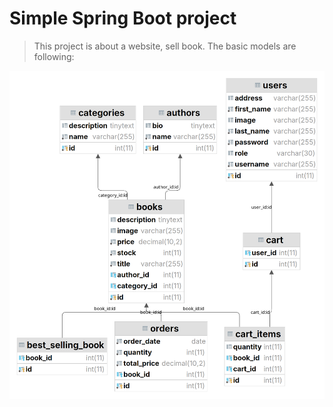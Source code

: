# Simple Spring Boot project

> This project is about a website, sell book. The basic models are following:

![models](test.png)

